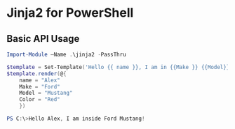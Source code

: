 # Jinja2 for PowerShell

## Basic API Usage
```PowerShell
Import-Module –Name .\jinja2 -PassThru

$template = Set-Template('Hello {{ name }}, I am in {{Make }} {{Model}}!')
$template.render(@{
    name = "Alex"
    Make = "Ford"
    Model = "Mustang"
    Color = "Red"
    })

PS C:\>Hello Alex, I am inside Ford Mustang!
```

